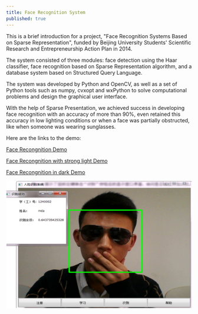 ```yaml
---
title: Face Recognition System
published: true
---
```


This is a brief introduction for a project, "Face Recognition Systems Based on Sparse Representation", funded by Beijing University Students' Scientific Research and Entrepreneurship Action Plan in 2014.


The system consisted of three modules: face detection using the Haar classifier, face recognition based on Sparse Representation algorithm, and a database system based on Structured Query Language.

The system was developed by Python and OpenCV, as well as a set of Python tools such as numpy, cvxopt and wxPython to solve computational problems and design the graphical user interface. 

With the help of Sparse Presentation, we achieved success in developing face recognition with an accuracy of more than 90%, even retained this accuracy in low lighting conditions or when a face was partially obstructed, like when someone was wearing sunglasses.

Here are the links to the demo:

[Face Recongnition Demo](https://www.bilibili.com/video/av81283036)

[Face Recongnition with strong light Demo](https://www.bilibili.com/video/av81283411)

[Face Recongnition in dark Demo](https://www.bilibili.com/video/av81283556)

![](https://github.com/MaDongao/DongaoMa-portfolio/blob/master/assets/FaceRec.png?raw=true)
